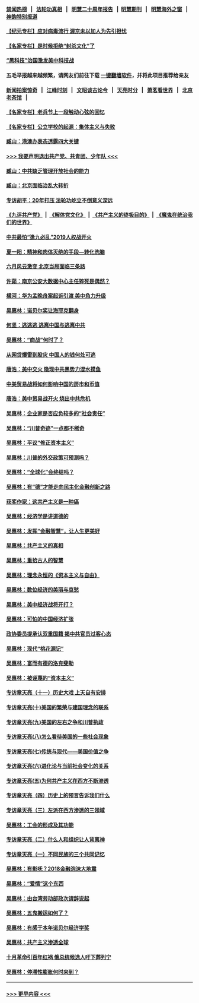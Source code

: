 #### [禁闻热榜](热点新闻.md?=0)  &nbsp;&nbsp;|&nbsp;&nbsp; [法轮功真相](https://github.com/gfw-breaker/truth/blob/master/README.md?=0) &nbsp;&nbsp;|&nbsp;&nbsp; [明慧二十周年报告](https://github.com/gfw-breaker/mh-reports/blob/master/README.md?=0) &nbsp;&nbsp;|&nbsp;&nbsp;[明慧期刊](https://github.com/gfw-breaker/mh-qikan) &nbsp;&nbsp;|&nbsp;&nbsp; [明慧海外之窗](https://github.com/gfw-breaker/mh-news/blob/master/README.md?=0) &nbsp;&nbsp;|&nbsp;&nbsp; [神韵特别报道](https://github.com/gfw-breaker/mh-news/blob/master/shenyun.md?=0)
#### [【纪元专栏】应对病毒流行 渥京未以加人为先引担忧](../pages/nsc423/n11875714.md?t=02280131) 
#### [【名家专栏】是时候拒绝“封杀文化”了](../pages/nsc423/n11814093.md?t=02280131) 
#### [“黑科技”治国激发美中科技战](../pages/nsc423/n11638056.md?t=02280131) 
#### 五毛举报越来越频繁，请网友们前往下载 [一键翻墙软件](https://github.com/gfw-breaker/ssr-accounts)，并将此项目推荐给亲友
#### [新闻拍案惊奇](https://github.com/gfw-breaker/banned-news/blob/master/pages/link4.md) &nbsp;&nbsp;|&nbsp;&nbsp; [江峰时刻](https://github.com/gfw-breaker/banned-news/blob/master/pages/link4.md) &nbsp;&nbsp;|&nbsp;&nbsp; [文昭谈古论今](https://github.com/gfw-breaker/banned-news/blob/master/pages/link4.md) &nbsp;&nbsp;|&nbsp;&nbsp; [天亮时分](https://github.com/gfw-breaker/banned-news/blob/master/pages/link4.md) &nbsp;&nbsp;|&nbsp;&nbsp; [萧茗看世界](https://github.com/gfw-breaker/banned-news/blob/master/pages/link4.md) &nbsp;&nbsp;|&nbsp;&nbsp; [北京老茶馆](https://github.com/gfw-breaker/banned-news/blob/master/pages/link4.md) &nbsp;&nbsp;|&nbsp;&nbsp; 
#### [【名家专栏】老兵节上一段触动心弦的回忆](../pages/nsc423/n11646016.md?t=02280131) 
#### [【名家专栏】公立学校的起源：集体主义与失败](../pages/nsc423/n11601833.md?t=02280131) 
#### [臧山：港澳办表态透露四大关键](../pages/nsc423/n11421628.md?t=02280131) 
#### [>>> 我要声明退出共产党、共青团、少年队 <<<](https://github.com/begood0513/goodnews/blob/master/quit/letter.md) 
#### [臧山：中共缺乏管理开放社会的能力](../pages/nsc423/n11407457.md?t=02280131) 
#### [臧山：北京面临治乱大转折](../pages/nsc423/n11406895.md?t=02280131) 
#### [专访胡平：20年打压 法轮功屹立不倒意义深远](../pages/nsc423/n11398800.md?t=02280131) 
#### [《九评共产党》](https://github.com/begood0513/9ping.md/blob/master/README.md) &nbsp;|&nbsp; [《解体党文化》](../../../../jtdwh.md/blob/master/README.md)  &nbsp;|&nbsp; [《共产主义的终极目的》](../../../../gczydzjmd.md/blob/master/README.md) &nbsp;|&nbsp; [《魔鬼在统治我们的世界》](../../../../mgztzwmdsj.md/blob/master/README.md) 
#### [中共最怕“逢九必乱”2019人权战开火](../pages/nsc423/n11385248.md?t=02280131) 
#### [夏一阳：精神和肉体灭绝的手段—转化洗脑](../pages/nsc423/n11368250.md?t=02280131) 
#### [六月风云激变 北京当局面临三条路](../pages/nsc423/n11313668.md?t=02280131) 
#### [许茹：南京公安大数据中心主任猝死是偶然？](../pages/nsc423/n11064744.md?t=02280131) 
#### [横河：华为孟晚舟案起诉引渡 美中角力升级](../pages/nsc423/n11027230.md?t=02280131) 
#### [吴惠林：诺贝尔奖让海耶克翻身](../pages/nsc423/n10890049.md?t=02280131) 
#### [何坚：逃逃逃 逃离中国与逃离中共](../pages/nsc423/n10592891.md?t=02280131) 
#### [吴惠林：“商战”何时了？](../pages/nsc423/n10573558.md?t=02280131) 
#### [从网贷爆雷到股灾 中国人的钱何处可逃](../pages/nsc423/n10572800.md?t=02280131) 
#### [唐浩：美中交火 隐现中共黑势力混水摸鱼](../pages/nsc423/n10544040.md?t=02280131) 
#### [中美贸易战将如何影响中国的房市和币值](../pages/nsc423/n10543697.md?t=02280131) 
#### [唐浩：美中贸易战开火 烧出中共危机](../pages/nsc423/n10540126.md?t=02280131) 
#### [吴惠林：企业家是否应负较多的“社会责任”](../pages/nsc423/n10535022.md?t=02280131) 
#### [吴惠林：“川普奇迹”一点都不稀奇](../pages/nsc423/n10512808.md?t=02280131) 
#### [吴惠林：平议“修正资本主义”](../pages/nsc423/n10495724.md?t=02280131) 
#### [吴惠林：川普的外交政策可预测吗？](../pages/nsc423/n10462387.md?t=02280131) 
#### [吴惠林：“全球化”会终结吗？](../pages/nsc423/n10452838.md?t=02280131) 
#### [吴惠林：有“德”才能走向民主化金融创新之路](../pages/nsc423/n10432292.md?t=02280131) 
#### [获奖作家：这共产主义是一种癌](../pages/nsc423/n10431541.md?t=02280131) 
#### [吴惠林：经济学是讲道德的](../pages/nsc423/n10398014.md?t=02280131) 
#### [吴惠林：发挥“金融智慧”，让人生更美好](../pages/nsc423/n10375019.md?t=02280131) 
#### [吴惠林：共产主义的真相](../pages/nsc423/n10351394.md?t=02280131) 
#### [吴惠林：重拾古人的智慧](../pages/nsc423/n10337691.md?t=02280131) 
#### [吴惠林：理念永恒的《资本主义与自由》](../pages/nsc423/n10316274.md?t=02280131) 
#### [吴惠林：数位经济的美丽与哀愁](../pages/nsc423/n10292946.md?t=02280131) 
#### [吴惠林：美中经济战将开打？](../pages/nsc423/n10258825.md?t=02280131) 
#### [吴惠林：可怕的中国经济扩张](../pages/nsc423/n10219147.md?t=02280131) 
#### [政协委员提承认双重国籍 揭中共官员过客心态](../pages/nsc423/n10208809.md?t=02280131) 
#### [吴惠林：现代“桃花源记”](../pages/nsc423/n10185234.md?t=02280131) 
#### [吴惠林：富而有德的洛克斐勒](../pages/nsc423/n10142264.md?t=02280131) 
#### [吴惠林：被诬蔑的“资本主义”](../pages/nsc423/n10124816.md?t=02280131) 
#### [专访章天亮（十一）历史大戏 上天自有安排](../pages/nsc423/n10094905.md?t=02280131) 
#### [专访章天亮(十)美国的繁荣与建国理念的联系](../pages/nsc423/n10094899.md?t=02280131) 
#### [专访章天亮(九)美国的左右之争和川普执政](../pages/nsc423/n10094889.md?t=02280131) 
#### [专访章天亮(八)怎么看待美国的一些社会现象](../pages/nsc423/n10094857.md?t=02280131) 
#### [专访章天亮(七)传统与现代——美国价值之争](../pages/nsc423/n10093140.md?t=02280131) 
#### [专访章天亮(六)进化论与当前社会变化的关系](../pages/nsc423/n10092036.md?t=02280131) 
#### [专访章天亮(五)为何共产主义在西方不断渗透](../pages/nsc423/n10083620.md?t=02280131) 
#### [专访章天亮（四）历史上的预言告诉我们什么](../pages/nsc423/n10083606.md?t=02280131) 
#### [专访章天亮（三）左派在西方渗透的三领域](../pages/nsc423/n10081115.md?t=02280131) 
#### [吴惠林：工会的形成及其功能](../pages/nsc423/n10080633.md?t=02280131) 
#### [专访章天亮（二）什么人和组织让人背离神](../pages/nsc423/n10076637.md?t=02280131) 
#### [专访章天亮（一）不同民族的三个共同记忆](../pages/nsc423/n10074188.md?t=02280131) 
#### [吴惠林：有影呒？2018金融泡沫大地震](../pages/nsc423/n10040534.md?t=02280131) 
#### [吴惠林：“爱情”这个东西](../pages/nsc423/n10019423.md?t=02280131) 
#### [吴惠林：由台湾劳动部政次请辞说起](../pages/nsc423/n9979679.md?t=02280131) 
#### [吴惠林：五鬼搬运如何了？](../pages/nsc423/n9925338.md?t=02280131) 
#### [吴惠林：有感于本年诺贝尔经济学奖](../pages/nsc423/n9871883.md?t=02280131) 
#### [吴惠林：共产主义渗透全球](../pages/nsc423/n9812748.md?t=02280131) 
#### [十月革命引百年红祸 俄总统候选人吁下葬列宁](../pages/nsc423/n9810182.md?t=02280131) 
#### [吴惠林：停滞性膨胀何时来到？](../pages/nsc423/n9764136.md?t=02280131) 

----
#### [ >>> 更早内容 <<< ](../indexes/nsc423-earlier.md)
